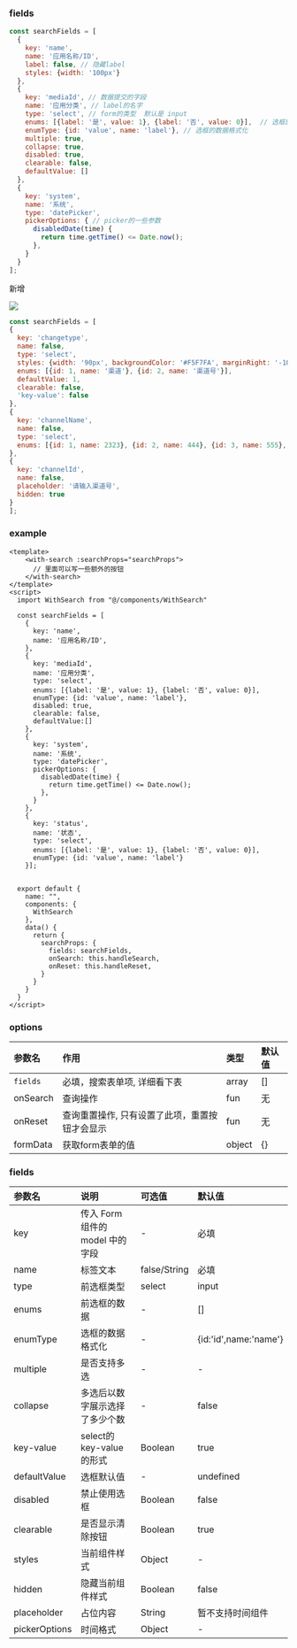 ### fields

```javascript
const searchFields = [
  {
    key: 'name',
    name: '应用名称/ID',
    label: false, // 隐藏label
    styles: {width: '100px'}
  },
  {
    key: 'mediaId', // 数据提交的字段
    name: '应用分类', // label的名字
    type: 'select', // form的类型  默认是 input
    enums: [{label: '是', value: 1}, {label: '否', value: 0}],  // 选框的数据
    enumType: {id: 'value', name: 'label'}, // 选框的数据格式化
    multiple: true,
    collapse: true,
    disabled: true,
    clearable: false,
    defaultValue: []
  },
  {
    key: 'system',
    name: '系统',
    type: 'datePicker',
    pickerOptions: { // picker的一些参数
      disabledDate(time) {
        return time.getTime() <= Date.now();
      },
    }
  }
];
```

新增

![](https://tva1.sinaimg.cn/large/008eGmZEly1gnbirz1xajj30920490sq.jpg)

```javascript
const searchFields = [
{
  key: 'changetype',
  name: false,
  type: 'select',
  styles: {width: '90px', backgroundColor: '#F5F7FA', marginRight: '-10px',},
  enums: [{id: 1, name: '渠道'}, {id: 2, name: '渠道号'}],
  defaultValue: 1,
  clearable: false,
  'key-value': false
},
{
  key: 'channelName',
  name: false,
  type: 'select',
  enums: [{id: 1, name: 2323}, {id: 2, name: 444}, {id: 3, name: 555}, {id: 4, name: 666}],  // 选框的数据
},
{
  key: 'channelId',
  name: false,
  placeholder: '请输入渠道号',
  hidden: true
}
];
```

### example 

```vue
<template>
    <with-search :searchProps="searchProps">
      // 里面可以写一些额外的按钮
    </with-search>
</template>
<script>
  import WithSearch from "@/components/WithSearch"

  const searchFields = [
    {
      key: 'name',
      name: '应用名称/ID',
    },
    {
      key: 'mediaId', 
      name: '应用分类', 
      type: 'select', 
      enums: [{label: '是', value: 1}, {label: '否', value: 0}], 
      enumType: {id: 'value', name: 'label'},
      disabled: true,
      clearable: false,
      defaultValue:[]
    },
    {
      key: 'system',
      name: '系统',
      type: 'datePicker',
      pickerOptions: { 
        disabledDate(time) {
          return time.getTime() <= Date.now();
        },
      }
    },
    {
      key: 'status',
      name: '状态',
      type: 'select',
      enums: [{label: '是', value: 1}, {label: '否', value: 0}],
      enumType: {id: 'value', name: 'label'}
    }];


  export default {
    name: "",
    components: {
      WithSearch
    },
    data() {
      return {
        searchProps: {
          fields: searchFields, 
          onSearch: this.handleSearch, 
          onReset: this.handleReset, 
        }
      }
    }
  }
</script>
```
### options

| 参数名   | 作用                                           | 类型   | 默认值 |
| :------- | :------------------------------------------- | :----- | :----- |
| `fields`   | 必填，搜索表单项, 详细看下表              | array  | []     |
| onSearch | 查询操作                                       | fun    | 无     |
| onReset  | 查询重置操作, 只有设置了此项，重置按钮才会显示 | fun    | 无     |
| formData | 获取form表单的值 | object | {}   |


### fields

| 参数名   | 说明             |  可选值 | 默认值 |
| :------- | :---------- |  :----- | :----- |
|  key   |  传入 Form 组件的 model 中的字段     |   -   |   必填   | 
|  name   |    标签文本     |   false/String    |   必填   | 
|  type   |    前选框类型     |    select   |   input   | 
|  enums   |    前选框的数据     |  -    |  []    | 
|  enumType   |   选框的数据格式化      |  -    |   {id:'id',name:'name'}   | 
|  multiple   |    是否支持多选    |   -   |   -   | false
|  collapse   |    多选后以数字展示选择了多少个数     |  -    |  false    | 
|  key-value   |   select的key-value的形式    |   Boolean   |  true   | 
|  defaultValue   |   选框默认值      |   -   |  undefined    | 
|  disabled   |   禁止使用选框      |   Boolean   |  false    | 
|  clearable   |    是否显示清除按钮     |   Boolean   |  true    | 
|  styles   |    当前组件样式     |   Object   |  -    | 
|  hidden   |    隐藏当前组件样式     |   Boolean   |  false    | 
|  placeholder   |   占位内容    |   String   |  暂不支持时间组件    | 
|  pickerOptions   |   时间格式   |   Object   |  -    | 
